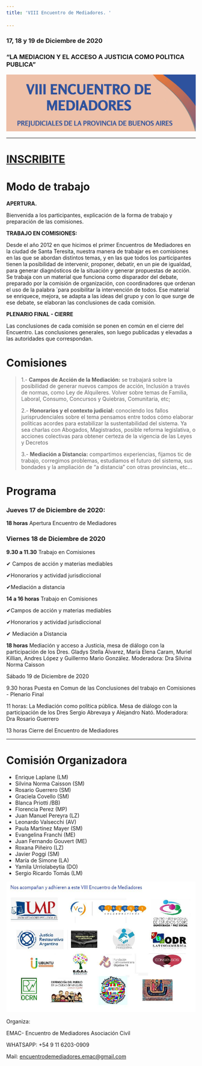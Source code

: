 ```yaml
---
title: 'VIII Encuentro de Mediadores. '

---
```

### **17, 18 y 19 de Diciembre de 2020**

### “LA MEDIACION Y EL ACCESO A JUSTICIA COMO POLITICA PUBLICA”

![](/images/uploads/banner-2.jpg)

***

# [INSCRIBITE](https://forms.gle/UvafdaV7SW8zfQh9A)

# Modo de trabajo

**APERTURA.**

Bienvenida a los participantes, explicación de la forma de trabajo y preparación de las comisiones.

**TRABAJO EN COMISIONES:**

Desde el año 2012 en que hicimos el primer Encuentros de Mediadores en la ciudad de Santa Teresita, nuestra manera de trabajar es en comisiones en las que se abordan distintos temas, y en las que todos los participantes tienen la posibilidad de intervenir, proponer, debatir, en un pie de igualdad, para generar diagnósticos de la situación y generar propuestas de acción. Se trabaja con un material que funciona como disparador del debate, preparado por la comisión de organización, con coordinadores que ordenan el uso de la palabra ´para posibilitar la intervención de todos. Ese material se enriquece, mejora, se adapta a las ideas del grupo y con lo que surge de ese debate, se elaboran las conclusiones  de cada comisión.

**PLENARIO FINAL - CIERRE**

Las conclusiones de cada comisión se ponen en común en el cierre del Encuentro. Las conclusiones generales, son luego publicadas y elevadas a las autoridades que correspondan.

# Comisiones

> 1.- **Campos de Acción de la Mediación:** se trabajará sobre la posibilidad de generar nuevos campos de acción, Inclusión a través de normas, como Ley de Alquileres. Volver sobre temas de Familia, Laboral, Consumo, Concursos y Quiebras, Comunitaria, etc;
>
> 2\.-  **Honorarios y el contexto judicial:** conociendo los fallos jurisprudenciales sobre el tema pensamos entre todos cómo elaborar políticas acordes para estabilizar la sustentabilidad del sistema. Ya sea charlas con Abogados, Magistrados, posible reforma legislativa, o acciones colectivas para obtener certeza de la vigencia de las Leyes y Decretos
>
> 3\.- **Mediación a Distancia:** compartimos experiencias, fijamos tic de trabajo, corregimos problemas, estudiamos el futuro del sistema, sus bondades y la ampliación de “a distancia” con otras provincias, etc...

# Programa

### Jueves 17 de Diciembre de 2020:

**18 horas**   Apertura Encuentro de Mediadores 

### Viernes 18 de Diciembre de 2020

**9.30 a 11.30**  Trabajo en Comisiones 

✔ Campos de acción y materias mediables 

✔Honorarios y actividad jurisdiccional 

✔Mediación a distancia 

 **14 a 16 horas**  Trabajo en Comisiones 

✔Campos de acción y materias mediables 

✔Honorarios y actividad jurisdiccional 

✔ Mediación a Distancia 

**18 horas** Mediación y acceso a Justicia, mesa de diálogo con la participación de los Dres. Gladys Stella Álvarez,  María Elena Caram,  Muriel Killian, Andres López y Guillermo Mario González. Moderadora: Dra Silvina Norma Caisson 

Sábado 19 de Diciembre de 2020

9\.30 horas  Puesta en Comun de las  Conclusiones del trabajo en Comisiones  - Plenario Final 

11 horas: La Mediación como política pública. Mesa de diálogo con la participación de los Dres Sergio Abrevaya y Alejandro Nató. Moderadora: Dra Rosario Guerrero 

13 horas  Cierre del Encuentro de Mediadores

***

# Comisión Organizadora

* Enrique Laplane (LM)
* Silvina Norma Caisson (SM)
* Rosario Guerrero (SM)
* Graciela Covello (SM)
* Blanca Priotti /BB)
* Florencia Perez (MP)
* Juan Manuel Pereyra (LZ)
* Leonardo Valsecchi (AV)
* Paula Martinez Mayer (SM)
* Evangelina Franchi (ME)
* Juan Fernando Gouvert (ME)
* Roxana Piñeiro (LZ)
* Javier Poggi (SM)
* María de Simone (LA)
* Yamila Urriolabeytia (DO)
* Sergio Ricardo Tomás (LM)

![](/images/uploads/loguitos.jpg)

Organiza:

EMAC- Encuentro de Mediadores Asociación Civil

WHATSAPP: +54 9 11 6203-0909

Mail: encuentrodemediadores.emac@gmail.com